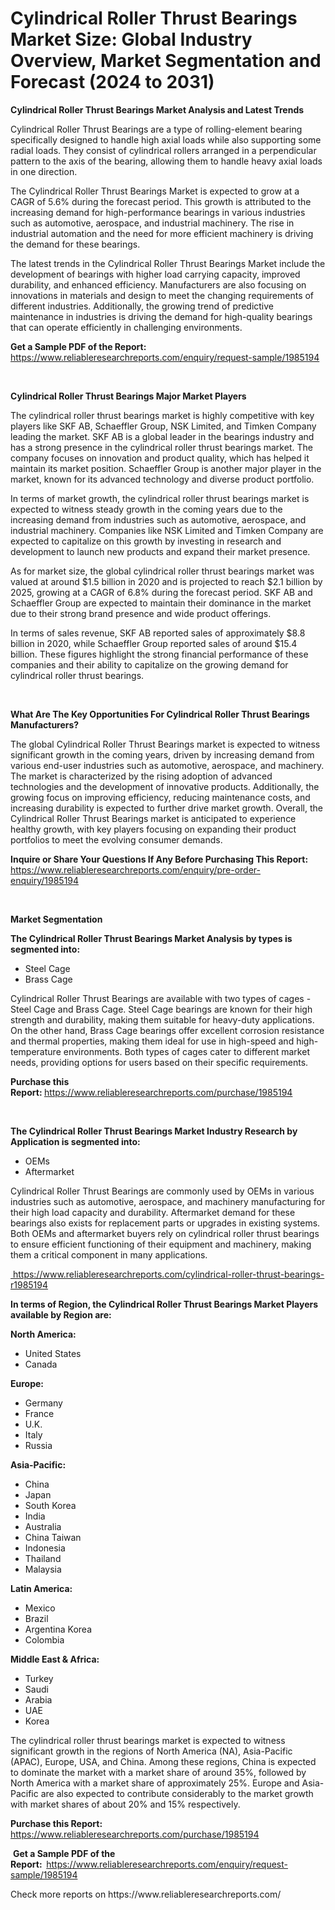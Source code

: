 <p><h1>Cylindrical Roller Thrust Bearings Market Size: Global Industry Overview, Market Segmentation and Forecast (2024 to 2031)</h1></p><p><strong>Cylindrical Roller Thrust Bearings Market Analysis and Latest Trends</strong></p>
<p><p>Cylindrical Roller Thrust Bearings are a type of rolling-element bearing specifically designed to handle high axial loads while also supporting some radial loads. They consist of cylindrical rollers arranged in a perpendicular pattern to the axis of the bearing, allowing them to handle heavy axial loads in one direction.</p><p>The Cylindrical Roller Thrust Bearings Market is expected to grow at a CAGR of 5.6% during the forecast period. This growth is attributed to the increasing demand for high-performance bearings in various industries such as automotive, aerospace, and industrial machinery. The rise in industrial automation and the need for more efficient machinery is driving the demand for these bearings.</p><p>The latest trends in the Cylindrical Roller Thrust Bearings Market include the development of bearings with higher load carrying capacity, improved durability, and enhanced efficiency. Manufacturers are also focusing on innovations in materials and design to meet the changing requirements of different industries. Additionally, the growing trend of predictive maintenance in industries is driving the demand for high-quality bearings that can operate efficiently in challenging environments.</p></p>
<p><strong>Get a Sample PDF of the Report:&nbsp;</strong> <a href="https://www.reliableresearchreports.com/enquiry/request-sample/1985194">https://www.reliableresearchreports.com/enquiry/request-sample/1985194</a></p>
<p>&nbsp;</p>
<p><strong>Cylindrical Roller Thrust Bearings Major Market Players</strong></p>
<p><p>The cylindrical roller thrust bearings market is highly competitive with key players like SKF AB, Schaeffler Group, NSK Limited, and Timken Company leading the market. SKF AB is a global leader in the bearings industry and has a strong presence in the cylindrical roller thrust bearings market. The company focuses on innovation and product quality, which has helped it maintain its market position. Schaeffler Group is another major player in the market, known for its advanced technology and diverse product portfolio.</p><p>In terms of market growth, the cylindrical roller thrust bearings market is expected to witness steady growth in the coming years due to the increasing demand from industries such as automotive, aerospace, and industrial machinery. Companies like NSK Limited and Timken Company are expected to capitalize on this growth by investing in research and development to launch new products and expand their market presence.</p><p>As for market size, the global cylindrical roller thrust bearings market was valued at around $1.5 billion in 2020 and is projected to reach $2.1 billion by 2025, growing at a CAGR of 6.8% during the forecast period. SKF AB and Schaeffler Group are expected to maintain their dominance in the market due to their strong brand presence and wide product offerings.</p><p>In terms of sales revenue, SKF AB reported sales of approximately $8.8 billion in 2020, while Schaeffler Group reported sales of around $15.4 billion. These figures highlight the strong financial performance of these companies and their ability to capitalize on the growing demand for cylindrical roller thrust bearings.</p></p>
<p>&nbsp;</p>
<p><strong>What Are The Key Opportunities For Cylindrical Roller Thrust Bearings Manufacturers?</strong></p>
<p><p>The global Cylindrical Roller Thrust Bearings market is expected to witness significant growth in the coming years, driven by increasing demand from various end-user industries such as automotive, aerospace, and machinery. The market is characterized by the rising adoption of advanced technologies and the development of innovative products. Additionally, the growing focus on improving efficiency, reducing maintenance costs, and increasing durability is expected to further drive market growth. Overall, the Cylindrical Roller Thrust Bearings market is anticipated to experience healthy growth, with key players focusing on expanding their product portfolios to meet the evolving consumer demands.</p></p>
<p><strong>Inquire or Share Your Questions If Any Before Purchasing This Report:</strong> <a href="https://www.reliableresearchreports.com/enquiry/pre-order-enquiry/1985194">https://www.reliableresearchreports.com/enquiry/pre-order-enquiry/1985194</a></p>
<p>&nbsp;</p>
<p><strong>Market Segmentation</strong></p>
<p><strong>The Cylindrical Roller Thrust Bearings Market Analysis by types is segmented into:</strong></p>
<p><ul><li>Steel Cage</li><li>Brass Cage</li></ul></p>
<p><p>Cylindrical Roller Thrust Bearings are available with two types of cages - Steel Cage and Brass Cage. Steel Cage bearings are known for their high strength and durability, making them suitable for heavy-duty applications. On the other hand, Brass Cage bearings offer excellent corrosion resistance and thermal properties, making them ideal for use in high-speed and high-temperature environments. Both types of cages cater to different market needs, providing options for users based on their specific requirements.</p></p>
<p><strong>Purchase this Report:&nbsp;</strong><a href="https://www.reliableresearchreports.com/purchase/1985194">https://www.reliableresearchreports.com/purchase/1985194</a></p>
<p>&nbsp;</p>
<p><strong>The Cylindrical Roller Thrust Bearings Market Industry Research by Application is segmented into:</strong></p>
<p><ul><li>OEMs</li><li>Aftermarket</li></ul></p>
<p><p>Cylindrical Roller Thrust Bearings are commonly used by OEMs in various industries such as automotive, aerospace, and machinery manufacturing for their high load capacity and durability. Aftermarket demand for these bearings also exists for replacement parts or upgrades in existing systems. Both OEMs and aftermarket buyers rely on cylindrical roller thrust bearings to ensure efficient functioning of their equipment and machinery, making them a critical component in many applications.</p></p>
<p><a href="https://www.reliableresearchreports.com/cylindrical-roller-thrust-bearings-r1985194">&nbsp;https://www.reliableresearchreports.com/cylindrical-roller-thrust-bearings-r1985194</a></p>
<p><strong>In terms of Region, the Cylindrical Roller Thrust Bearings Market Players available by Region are:</strong></p>
<p>
    <p> <strong> North America: </strong>
        <ul>
            <li>United States</li>
            <li>Canada</li>
        </ul>
        </p> 
    <p> <strong> Europe: </strong>
        <ul>
            <li>Germany</li>
            <li>France</li>
            <li>U.K.</li>
            <li>Italy</li>
            <li>Russia</li>
        </ul>
        </p> 
    <p> <strong> Asia-Pacific: </strong>
        <ul>
            <li>China</li>
            <li>Japan</li>
            <li>South Korea</li>
            <li>India</li>
            <li>Australia</li>
            <li>China Taiwan</li>
            <li>Indonesia</li>
            <li>Thailand</li>
            <li>Malaysia</li>
        </ul>
        </p> 
    <p> <strong> Latin America: </strong>
        <ul>
            <li>Mexico</li>
            <li>Brazil</li>
            <li>Argentina Korea</li>
            <li>Colombia</li>
        </ul>
        </p> 
    <p> <strong> Middle East & Africa: </strong>
        <ul>
            <li>Turkey</li>
            <li>Saudi</li>
            <li>Arabia</li>
            <li>UAE</li>
            <li>Korea</li>
        </ul>
    </p>
    </p>
<p><p>The cylindrical roller thrust bearings market is expected to witness significant growth in the regions of North America (NA), Asia-Pacific (APAC), Europe, USA, and China. Among these regions, China is expected to dominate the market with a market share of around 35%, followed by North America with a market share of approximately 25%. Europe and Asia-Pacific are also expected to contribute considerably to the market growth with market shares of about 20% and 15% respectively.</p></p>
<p><strong>Purchase this Report: </strong><a href="https://www.reliableresearchreports.com/purchase/1985194">https://www.reliableresearchreports.com/purchase/1985194</a></p>
<p>&nbsp;<strong>Get a Sample PDF of the Report:&nbsp;&nbsp;</strong><a href="https://www.reliableresearchreports.com/enquiry/request-sample/1985194">https://www.reliableresearchreports.com/enquiry/request-sample/1985194</a></p>
<p><strong></strong></p>
<p>Check more reports on https://www.reliableresearchreports.com/</p>